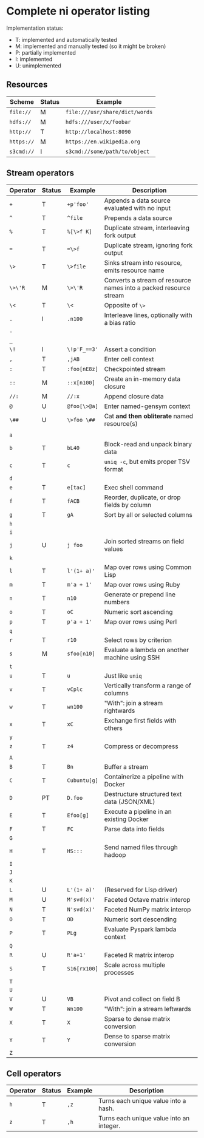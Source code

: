 # Complete ni operator listing
Implementation status:
- T: implemented and automatically tested
- M: implemented and manually tested (so it might be broken)
- P: partially implemented
- I: implemented
- U: unimplemented

## Resources
Scheme     | Status | Example
-----------|--------|--------
`file://`  | M      | `file:///usr/share/dict/words`
`hdfs://`  | M      | `hdfs:///user/x/foobar`
`http://`  | T      | `http://localhost:8090`
`https://` | M      | `https://en.wikipedia.org`
`s3cmd://` | I      | `s3cmd://some/path/to/object`

## Stream operators
Operator | Status | Example      | Description
---------|--------|--------------|------------
`+`      | T      | `+p'foo'`    | Appends a data source evaluated with no input
`^`      | T      | `^file`      | Prepends a data source
`%`      | T      | `%[\>f K]`   | Duplicate stream, interleaving fork output
`=`      | T      | `=\>f`       | Duplicate stream, ignoring fork output
`\>`     | T      | `\>file`     | Sinks stream into resource, emits resource name
`\>\'R`  | M      | `\>\'R`      | Converts a stream of resource names into a packed resource stream
`\<`     | T      | `\<`         | Opposite of `\>`
`.`      | I      | `.n100`      | Interleave lines, optionally with a bias ratio
`-`      |        |              |
`_`      |        |              |
`\!`     | I      | `\!p'F_==3'` | Assert a condition
`,`      | T      | `,jAB`       | Enter cell context
`:`      | T      | `:foo[nE8z]` | Checkpointed stream
`::`     | M      | `::x[n100]`  | Create an in-memory data closure
`//:`    | M      | `//:x`       | Append closure data
`@`      | U      | `@foo[\>@a]` | Enter named-gensym context
`\##`    | U      | `\>foo \##`  | Cat **and then obliterate** named resource(s)
         |        |              |
`a`      |        |              |
`b`      | T      | `bL40`       | Block-read and unpack binary data
`c`      | T      | `c`          | `uniq -c`, but emits proper TSV format
`d`      |        |              |
`e`      | T      | `e[tac]`     | Exec shell command
`f`      | T      | `fACB`       | Reorder, duplicate, or drop fields by column
`g`      | T      | `gA`         | Sort by all or selected columns
`h`      |        |              |
`i`      |        |              |
`j`      | U      | `j foo`      | Join sorted streams on field values
`k`      |        |              |
`l`      | T      | `l'(1+ a)'`  | Map over rows using Common Lisp
`m`      | T      | `m'a + 1'`   | Map over rows using Ruby
`n`      | T      | `n10`        | Generate or prepend line numbers
`o`      | T      | `oC`         | Numeric sort ascending
`p`      | T      | `p'a + 1'`   | Map over rows using Perl
`q`      |        |              |
`r`      | T      | `r10`        | Select rows by criterion
`s`      | M      | `sfoo[n10]`  | Evaluate a lambda on another machine using SSH
`t`      |        |              |
`u`      | T      | `u`          | Just like `uniq`
`v`      | T      | `vCplc`      | Vertically transform a range of columns
`w`      | T      | `wn100`      | "With": join a stream rightwards
`x`      | T      | `xC`         | Exchange first fields with others
`y`      |        |              |
`z`      | T      | `z4`         | Compress or decompress
         |        |              |
`A`      |        |              |
`B`      | T      | `Bn`         | Buffer a stream
`C`      | T      | `Cubuntu[g]` | Containerize a pipeline with Docker
`D`      | PT     | `D.foo`      | Destructure structured text data (JSON/XML)
`E`      | T      | `Efoo[g]`    | Execute a pipeline in an existing Docker
`F`      | T      | `FC`         | Parse data into fields
`G`      |        |              |
`H`      | T      | `HS:::`      | Send named files through hadoop
`I`      |        |              |
`J`      |        |              |
`K`      |        |              |
`L`      | U      | `L'(1+ a)'`  | (Reserved for Lisp driver)
`M`      | U      | `M'svd(x)'`  | Faceted Octave matrix interop
`N`      | T      | `N'svd(x)'`  | Faceted NumPy matrix interop
`O`      | T      | `OD`         | Numeric sort descending
`P`      | T      | `PLg`        | Evaluate Pyspark lambda context
`Q`      |        |              |
`R`      | U      | `R'a+1'`     | Faceted R matrix interop
`S`      | T      | `S16[rx100]` | Scale across multiple processes
`T`      |        |              |
`U`      |        |              |
`V`      | U      | `VB`         | Pivot and collect on field B
`W`      | T      | `Wn100`      | "With": join a stream leftwards
`X`      | T      | `X`          | Sparse to dense matrix conversion
`Y`      | T      | `Y`          | Dense to sparse matrix conversion
`Z`      |        |              |


## Cell operators
Operator | Status | Example | Description
---------|--------|---------|------------
`h`      | T      | `,z`    | Turns each unique value into a hash.
`z`      | T      | `,h`    | Turns each unique value into an integer.
